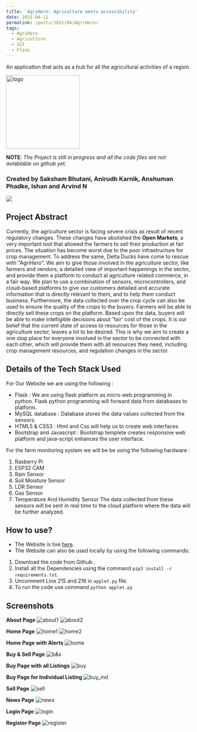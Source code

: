 ```yaml
---
title: 'AgriHero: Agriculture meets accessibility'
date: 2021-04-11
permalink: /posts/2021/04/AgriHero/
tags:
  - AgriHero
  - Agriculture
  - IoT
  - Flask
---
```

An application that acts as a hub for all the agricultural activities of a region.

<img src="https://github.com/saksham2001/AgriHero/blob/main/static/logo.png/?raw=true" alt="logo" width="200"/>

**NOTE**:
*The Project is still in progress and all the code files are not aviablable on github yet.*

### Created by Saksham Bhutani, Anirudh Karnik, Anshuman Phadke, Ishan and Arvind N

<a href="https://github.com/saksham2001/AgriHero"><img src="https://gh-card.dev/repos/saksham2001/AgriHero.svg"></a>

## Project Abstract

Currently, the agriculture sector is facing severe crisis as result of recent regulatory changes. These changes have abolished the **Open Markets**, a very important tool that allowed the farmers to sell their production at fair prices. The situation has become worst due to the poor infrastructure for crop management. To address the same, Delta Ducks have come to rescue with "AgriHero".
We aim to give those involved in the agriculture sector, like farmers and vendors, a detailed view of important happenings in the sector, and provide them a platform to conduct al agriculture related commerce, in a fair way.
We plan to use a combination of sensors, microcontrollers, and cloud-based platforms to give our customers detailed and accurate information that is directly relevant to them, and to help them conduct business. Furthermore, the data collected over the crop cycle can also be used to ensure the quality of the crops to the buyers. Farmers will be able to directly sell these crops on the platform. Based upon the data, buyers will be able to make intelligible decisions about 'fair' cost of the crops.
It is our belief that the current state of access to resources for those in the agriculture sector, leaves a lot to be desired. This is why we aim to create a one stop place for everyone involved in the sector to be connected with each other, which will provide them with all resources they need, including crop management resources, and regulation changes in the sector.


## Details of the Tech Stack Used

For Our Website we are using the following : 
* Flask : We are using flask platform as micro web programming in python. Flask  python programming will forward data from databases to platform.
* MySQL database : Database stores the data values collected from the sensors.
* HTML5 & CSS3 : Html and Css will help us to create web interfaces
* Bootstrap and Javascript : Bootstrap templete creates responsive web platform and java-script  enhances the user interface.

For the farm monitoring system we will be be using the following hardware :
1) Rasberry Pi 
2) ESP32 CAM
3) Rain Sensor
4) Soil Moisture Sensor
5) LDR Sensor
6) Gas Sensor
7) Temperature And Humidity Sensor
The data collected from these sensors will be sent in real time to the cloud platform where the data will be further analyzed.
 
  
## How to use?
* The Website is live [here](https://agrihero-webapp.herokuapp.com/).
* The Website can also be used locally by using the following commands:
1. Download the code from Github .
2. Install all the Dependencies using the command `pip3 install -r requirements.txt`.
3. Uncomment Line 215 and 216 in `applet.py` file.
4. To run the code use command `python applet.py`


## Screenshots
**About Page**
![about1](https://github.com/saksham2001/AgriHero/blob/main/screenshots/about1.png/?raw=true)
![about2](https://github.com/saksham2001/AgriHero/blob/main/screenshots/about2.png/?raw=true)


**Home Page**
![home1](https://github.com/saksham2001/AgriHero/blob/main/screenshots/home1.png/?raw=true)
![home2](https://github.com/saksham2001/AgriHero/blob/main/screenshots/home2.png/?raw=true)


**Home Page with Alerts**
![home](https://github.com/saksham2001/AgriHero/blob/main/screenshots/home_with_alert.png/?raw=true)


**Buy & Sell Page**
![b&s](https://github.com/saksham2001/AgriHero/blob/main/screenshots/buy&sell.png/?raw=true)


**Buy Page with all Listings**
![buy](https://github.com/saksham2001/AgriHero/blob/main/screenshots/buy.png/?raw=true)


**Buy Page for Individual Listing**
![buy_ind](https://github.com/saksham2001/AgriHero/blob/main/screenshots/buy_individual.png/?raw=true)


**Sell Page**
![sell](https://github.com/saksham2001/AgriHero/blob/main/screenshots/sell.png/?raw=true)


**News Page**
![news](https://github.com/saksham2001/AgriHero/blob/main/screenshots/sell.png/?raw=true)


**Login Page**
![login](https://github.com/saksham2001/AgriHero/blob/main/screenshots/login.png/?raw=true)


**Register Page**
![register](https://github.com/saksham2001/AgriHero/blob/main/screenshots/register.png/?raw=true)

